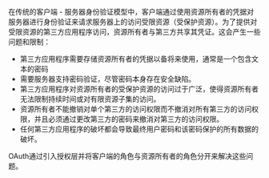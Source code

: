 在传统的客户端 - 服务器身份验证模型中，客户端通过使用资源所有者的凭据对服务器进行身份验证来请求服务器上的访问受限资源（受保护资源）。为了提供对受限资源的第三方应用程序访问，资源所有者与第三方共享其凭证。这会产生一些问题和限制：

* 第三方应用程序需要存储资源所有者的凭据以备将来使用，通常是一个包含文本的密码
* 需要服务器支持密码验证，尽管密码本身存在安全缺陷。
* 第三方应用程序对资源所有者的受保护资源的访问过于广泛，使得资源所有者无法限制持续时间或对有限资源子集的访问。
* 资源所有者不能撤销对单个第三方的访问权限而不撤消对所有第三方的访问权限，并且必须通过更改第三方的密码来撤消对第三方的访问权限。
* 任何第三方应用程序的破坏都会导致最终用户密码和该密码保护的所有数据的破坏。

OAuth通过引入授权层并将客户端的角色与资源所有者的角色分开来解决这些问题。

